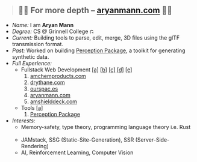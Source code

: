 > ## 🏊‍♂️ For more depth – [aryanmann.com](https://aryanmann.com) 🏊‍♀️

- _Name:_ I am **Aryan Mann**
- _Degree:_ CS @ Grinnell College <img height="12px" alt="Grinnell College logo" src="https://upload.wikimedia.org/wikipedia/commons/b/b2/Grinnell_College_logo.png" />
- _Current:_ Building tools to parse, edit, merge, 3D files using the glTF transmission format.
- _Past:_ Worked on building [Perception Package](https://github.com/Unity-Technologies/com.unity.perception), a toolkit for generating synthetic data.
- _Full Experience:_ 
  - Fullstack Web Development <a href="https://amchemproducts.com">[a]</a> <a href="https://drythane.com">[b]</a> <a href="https://ourspac.es">[c]</a> <a href="https://aryanmann.com">[d]</a> <a href="https://amshielddeck.com">[e]</a>
    1. [amchemproducts.com](https://amchemproducts.com/)
    2. [drythane.com](https://drythane.com/)
    3. [ourspac.es](https://ourspac.es/)
    4. [aryanmann.com](https://aryanmann.com/)
    5. [amshielddeck.com](https://amshielddeck.com/)
  - Tools <a href="https://github.com/Unity-Technologies/com.unity.perception">[a]</a>
    1. [Perception Package](https://github.com/Unity-Technologies/com.unity.perception)
- _Interests:_ 
  - Memory-safety, type theory, programming language theory i.e. Rust <img height="14px" src="https://upload.wikimedia.org/wikipedia/commons/thumb/d/d5/Rust_programming_language_black_logo.svg/2048px-Rust_programming_language_black_logo.svg.png" />
  - JAMstack, SSG (Static-Site-Generation), SSR (Server-Side-Rendering)
  - AI, Reinforcement Learning, Computer Vision
